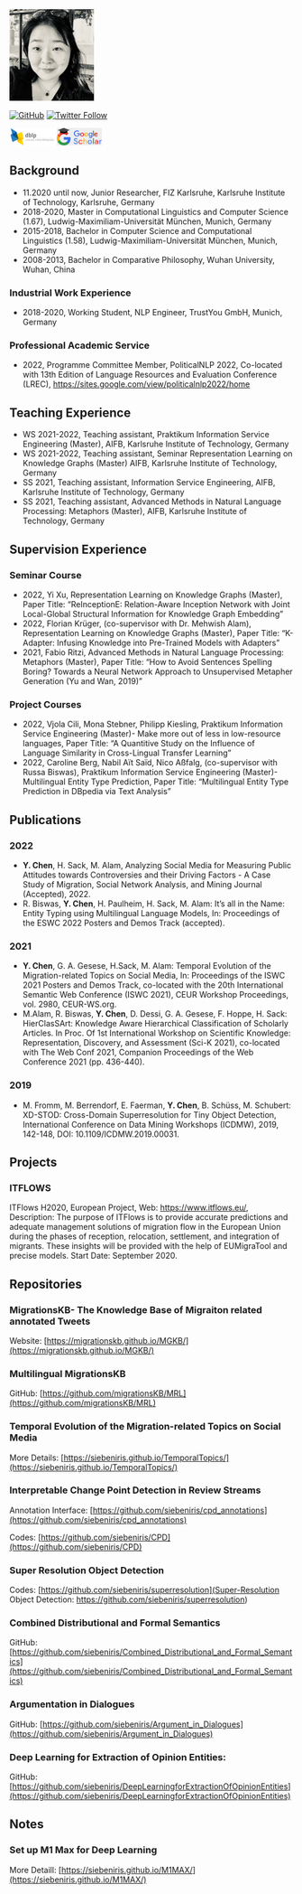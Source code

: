 <img src="personal/images/IMG_7721.jpg" width="150" style="align-content: center"/>

[![GitHub](https://img.shields.io/github/followers/siebeniris?style=social)](https://github.com/siebeniris)
[![Twitter Follow](https://img.shields.io/twitter/follow/YiyiChen?style=social)](https://twitter.com/YiyiChen)

<a href="https://dblp.org/pid/71/1-2.html"><img src="personal/images/icons/DBLP_Logo_320x120.png" WIDTH="80"/></a>
<a href="https://scholar.google.com/citations?user=nCLP2jcAAAAJ"><img src="personal/images/icons/google_scholar.png" WIDTH="80"/></a>

[//]: # (My Résumé: <a href="CV.pdf"> CV </a>)

## Background

* 11.2020 until now, Junior Researcher, FIZ Karlsruhe, Karlsruhe Institute of Technology, Karlsruhe, Germany
* 2018-2020, Master in  Computational Linguistics and Computer Science (1.67), Ludwig-Maximiliam-Universität München, Munich, Germany
* 2015-2018, Bachelor in Computer Science and Computational Linguistics (1.58), Ludwig-Maximiliam-Universität München, Munich, Germany
* 2008-2013, Bachelor in Comparative Philosophy, Wuhan University, Wuhan, China

### Industrial Work Experience

* 2018-2020, Working Student, NLP Engineer, TrustYou GmbH, Munich, Germany

### Professional Academic Service

* 2022, Programme Committee Member, PoliticalNLP 2022, Co-located with 13th Edition of Language Resources and Evaluation Conference (LREC), https://sites.google.com/view/politicalnlp2022/home 


## Teaching Experience

* WS 2021-2022, Teaching assistant, Praktikum Information Service Engineering (Master), AIFB, Karlsruhe Institute of Technology, Germany
* WS 2021-2022, Teaching assistant, Seminar Representation Learning on Knowledge Graphs (Master) AIFB, Karlsruhe Institute of Technology, Germany
* SS 2021, Teaching assistant, Information Service Engineering, AIFB, Karlsruhe Institute of Technology, Germany
* SS 2021, Teaching assistant, Advanced Methods in Natural Language Processing: Metaphors (Master), AIFB, Karlsruhe Institute of Technology, Germany

## Supervision Experience

### Seminar Course

* 2022, Yi Xu, Representation Learning on Knowledge Graphs (Master), Paper Title: “ReInceptionE: Relation-Aware Inception Network with Joint Local-Global Structural Information for Knowledge Graph Embedding”
* 2022, Florian Krüger, (co-supervisor with Dr. Mehwish Alam), Representation Learning on Knowledge Graphs (Master), Paper Title: “K-Adapter: Infusing Knowledge into Pre-Trained Models with Adapters”
* 2021, Fabio Ritzi, Advanced Methods in Natural Language Processing: Metaphors (Master),  Paper Title: “How to Avoid Sentences Spelling Boring? Towards a Neural Network Approach to Unsupervised Metapher Generation (Yu and Wan, 2019)”

### Project Courses

* 2022, Vjola Cili, Mona Stebner, Philipp Kiesling, Praktikum Information Service Engineering (Master)- Make more out of less in low-resource languages, Paper Title: “A Quantitive Study on the Influence of Language Similarity in Cross-Lingual Transfer Learning”
* 2022, Caroline Berg, Nabil Aït Saïd, Nico Aßfalg, (co-supervisor with Russa Biswas), Praktikum Information Service Engineering (Master)- Multilingual Entity Type Prediction, Paper Title: “Multilingual Entity Type Prediction in DBpedia via Text Analysis”

## Publications
### 2022

* __Y. Chen__, H. Sack, M. Alam, Analyzing Social Media for Measuring Public Attitudes towards Controversies and their Driving Factors - A Case Study of Migration, Social Network Analysis, and Mining Journal (Accepted), 2022.
* R. Biswas, __Y. Chen__, H. Paulheim, H. Sack, M. Alam: It’s all in the Name: Entity Typing using Multilingual Language Models, In: Proceedings of the ESWC 2022 Posters and Demos Track (accepted).

### 2021

* __Y. Chen__, G. A. Gesese, H.Sack, M. Alam: Temporal Evolution of the Migration-related Topics on Social Media, In: Proceedings of the ISWC 2021 Posters and Demos Track, co-located with the 20th International Semantic Web Conference (ISWC 2021), CEUR Workshop Proceedings, vol. 2980, CEUR-WS.org.
* M.Alam, R. Biswas, __Y. Chen__, D. Dessi, G. A. Gesese, F. Hoppe, H. Sack: HierClasSArt: Knowledge Aware Hierarchical Classification of Scholarly Articles. In Proc. Of 1st International Workshop on Scientific Knowledge: Representation, Discovery, and Assessment (Sci-K 2021), co-located with The Web Conf 2021, Companion Proceedings of the Web Conference 2021 (pp. 436-440).

### 2019

* M. Fromm, M. Berrendorf, E. Faerman, __Y. Chen__, B. Schüss, M. Schubert: XD-STOD: Cross-Domain Superresolution for Tiny Object Detection, International Conference on Data Mining Workshops (ICDMW), 2019, 142-148, DOI: 10.1109/ICDMW.2019.00031.



## Projects

### ITFLOWS
ITFlows H2020, European Project, Web: https://www.itflows.eu/, Description: The purpose of ITFlows is to provide accurate predictions and adequate management solutions of migration flow in the European Union during the phases of reception, relocation, settlement, and integration of migrants. These insights will be provided with the help of EUMigraTool and precise models. Start Date: September 2020.

## Repositories

### MigrationsKB- The Knowledge Base of Migraiton related annotated Tweets

Website: [https://migrationskb.github.io/MGKB/](https://migrationskb.github.io/MGKB/)

### Multilingual MigrationsKB
GitHub: [https://github.com/migrationsKB/MRL](https://github.com/migrationsKB/MRL) 


### Temporal Evolution of the Migration-related Topics on Social Media
 
More Details: [https://siebeniris.github.io/TemporalTopics/](https://siebeniris.github.io/TemporalTopics/)


### Interpretable Change Point Detection in Review Streams

Annotation Interface: [https://github.com/siebeniris/cpd_annotations](https://github.com/siebeniris/cpd_annotations)

Codes: [https://github.com/siebeniris/CPD](https://github.com/siebeniris/CPD)


### Super Resolution Object Detection
Codes: [https://github.com/siebeniris/superresolution](Super-Resolution Object Detection: https://github.com/siebeniris/superresolution)


### Combined Distributional and Formal Semantics
GitHub: [https://github.com/siebeniris/Combined_Distributional_and_Formal_Semantics](https://github.com/siebeniris/Combined_Distributional_and_Formal_Semantics)

### Argumentation in Dialogues
GitHub: [https://github.com/siebeniris/Argument_in_Dialogues](https://github.com/siebeniris/Argument_in_Dialogues)

### Deep Learning for Extraction of Opinion Entities:
GitHub: [https://github.com/siebeniris/DeepLearningforExtractionOfOpinionEntities](https://github.com/siebeniris/DeepLearningforExtractionOfOpinionEntities)

## Notes 

### Set up M1 Max for Deep Learning

More Detaill: [https://siebeniris.github.io/M1MAX/](https://siebeniris.github.io/M1MAX/)

